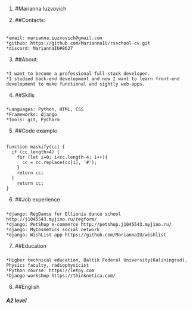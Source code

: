 1. #Marianna Iuzvovich

2. ##Contacts:
######
	*email: marianna.iuzvovich@gmail.com
	*github: https://github.com/MariannaIU/rsschool-cv.git
	*discord: MariannaIU#8627

3. ##About:
#####
	*I want to become a professional full-stack developer. 
	*I studied back-end development and now I want to learn front-end development to make functional and sightly web-apps.

4. ##Skills
#####
	*Languages: Python, HTML, CSS
	*Frameworks: django
	*Tools: git, PyCharm

5. ##Code example

```// return masked string

function maskify(cc) {
  if (cc.length>4) {
    for (let i=0; i<cc.length-4; i++){
      cc = cc.replace(cc[i], '#');
    }
    return cc;
  }
    return cc;
}
```

6. ##Job experience
#####
	*django: RegDance for Ellionis dance school http://j1045543.myjino.ru/regform/
	*django: PetShop e-commerce http://petshop.j1045543.myjino.ru/
	*django: MyCosmetics social network
	*django: WishList app https://github.com/MariannaIU/wishlist

7. ##Education
#####
	*Higher technical education, Baltik Federal University(Kaliningrad), Physics faculty, radiophysicist
	*Python course: https://letpy.com
	*Django workshop https://thinknetica.com/

8. ##English
##### A2 level
	


